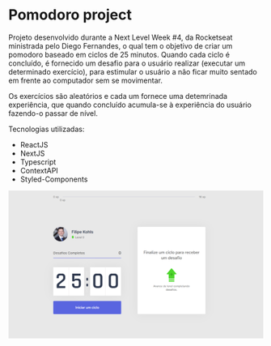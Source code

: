 # Pomodoro project

Projeto desenvolvido durante a Next Level Week #4, da Rocketseat ministrada pelo Diego Fernandes, o qual tem o objetivo de criar um pomodoro baseado em ciclos de 25 minutos.
Quando cada ciclo é concluído, é fornecido um desafio para o usuário realizar (executar um determinado exercício), para estimular o usuário a não ficar muito sentado em frente ao computador sem se movimentar.

Os exercícios são aleatórios e cada um fornece uma detemrinada experiência, que quando concluído acumula-se à experiência do usuário fazendo-o passar de nível.

Tecnologias utilizadas:
 - ReactJS
 - NextJS
 - Typescript
 - ContextAPI 
 - Styled-Components

![Screenshot](print.PNG)